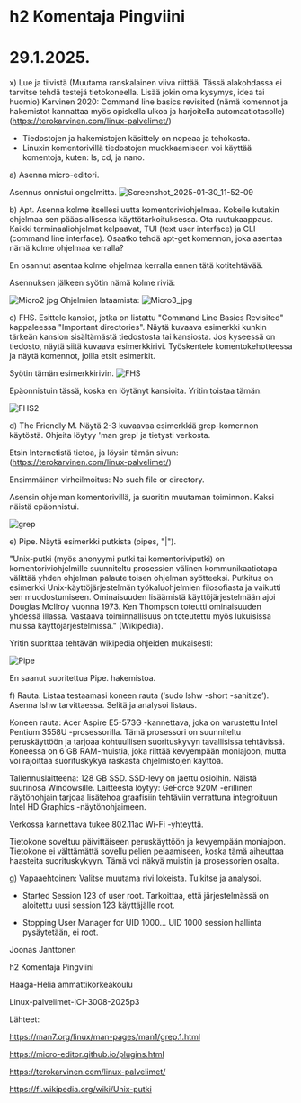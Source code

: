 h2 Komentaja Pingviini 
===
29.1.2025.
===
x) Lue ja tiivistä (Muutama ranskalainen viiva riittää. Tässä alakohdassa ei tarvitse tehdä testejä tietokoneella. Lisää jokin oma kysymys, idea tai huomio)
    Karvinen 2020: Command line basics revisited (nämä komennot ja hakemistot kannattaa myös opiskella ulkoa ja harjoitella automaatiotasolle) (https://terokarvinen.com/linux-palvelimet/)

- Tiedostojen ja hakemistojen käsittely on nopeaa ja tehokasta.
- Linuxin komentorivillä tiedostojen muokkaamiseen voi käyttää komentoja, kuten: ls, cd, ja nano.

a) Asenna micro-editori.

Asennus onnistui ongelmitta.
![Screenshot_2025-01-30_11-52-09](https://github.com/user-attachments/assets/5369d308-a141-4f9f-b723-bc210311db68)

b) Apt. Asenna kolme itsellesi uutta komentoriviohjelmaa. Kokeile kutakin ohjelmaa sen pääasiallisessa käyttötarkoituksessa. Ota ruutukaappaus. Kaikki terminaaliohjelmat kelpaavat, TUI (text user interface) ja CLI (command line interface). Osaatko tehdä apt-get komennon, joka asentaa nämä kolme ohjelmaa kerralla?

En osannut asentaa kolme ohjelmaa kerralla ennen tätä kotitehtävää.

Asennuksen jälkeen syötin nämä kolme riviä:

![Micro2 jpg](https://github.com/user-attachments/assets/425220e8-97a2-4d88-adc1-12eeedd60853)
Ohjelmien lataamista:
![Micro3_jpg](https://github.com/user-attachments/assets/26345803-d257-4cbd-a17a-6eedede8adf2)

c) FHS. Esittele kansiot, jotka on listattu "Command Line Basics Revisited" kappaleessa "Important directories". Näytä kuvaava esimerkki kunkin tärkeän kansion sisältämästä tiedostosta tai kansiosta. Jos kyseessä on tiedosto, näytä siitä kuvaava esimerkkirivi. Työskentele komentokehotteessa ja näytä komennot, joilla etsit esimerkit.

Syötin tämän esimerkkirivin. 
![FHS](https://github.com/user-attachments/assets/db933865-ae83-4c65-aa69-13a9c751ecab)

Epäonnistuin tässä, koska en löytänyt kansioita. Yritin toistaa tämän: 

![FHS2](https://github.com/user-attachments/assets/0bd920f8-8467-4994-87a4-ad0386dd4e0b)

d) The Friendly M. Näytä 2-3 kuvaavaa esimerkkiä grep-komennon käytöstä. Ohjeita löytyy 'man grep' ja tietysti verkosta.

Etsin Internetistä tietoa, ja löysin tämän sivun: (https://terokarvinen.com/linux-palvelimet/)

Ensimmäinen virheilmoitus: No such file or directory.

Asensin ohjelman komentorivillä, ja suoritin muutaman toiminnon. Kaksi näistä epäonnistui.

![grep](https://github.com/user-attachments/assets/c7e422ef-e70c-4417-a798-c7a41bd005a0)


e) Pipe. Näytä esimerkki putkista (pipes, "|").

"Unix-putki (myös anonyymi putki tai komentoriviputki) on komentoriviohjelmille suunniteltu prosessien välinen kommunikaatiotapa välittää yhden ohjelman palaute toisen ohjelman syötteeksi. Putkitus on esimerkki Unix-käyttöjärjestelmän työkaluohjelmien filosofiasta ja vaikutti sen muodostumiseen. 
Ominaisuuden lisäämistä käyttöjärjestelmään ajoi Douglas McIlroy vuonna 1973. Ken Thompson toteutti ominaisuuden yhdessä illassa.
Vastaava toiminnallisuus on toteutettu myös lukuisissa muissa käyttöjärjestelmissä." (Wikipedia).

Yritin suorittaa tehtävän wikipedia ohjeiden mukaisesti:

![Pipe](https://github.com/user-attachments/assets/2da2d10f-7f2a-4e1a-be6f-f8c72b6a4cd6)

En saanut suoritettua Pipe. hakemistoa. 

f) Rauta. Listaa testaamasi koneen rauta (‘sudo lshw -short -sanitize’). Asenna lshw tarvittaessa. Selitä ja analysoi listaus.

Koneen rauta: Acer Aspire E5-573G -kannettava, joka on varustettu Intel Pentium 3558U -prosessorilla. Tämä prosessori on suunniteltu peruskäyttöön ja tarjoaa kohtuullisen suorituskyvyn tavallisissa tehtävissä. Koneessa on 6 GB RAM-muistia, joka riittää kevyempään moniajoon, mutta voi rajoittaa suorituskykyä raskasta ohjelmistojen käyttöä.

Tallennuslaitteena: 128 GB SSD. SSD-levy on jaettu osioihin. Näistä suurinosa Windowsille.
Laitteesta löytyy: GeForce 920M -erillinen näytönohjain tarjoaa lisätehoa graafisiin tehtäviin verrattuna integroituun Intel HD Graphics -näytönohjaimeen.

Verkossa kannettava tukee 802.11ac Wi-Fi -yhteyttä.

Tietokone soveltuu päivittäiseen peruskäyttöön ja kevyempään moniajoon. Tietokone ei välttämättä sovellu pelien pelaamiseen, koska tämä aiheuttaa haasteita suorituskykyyn. Tämä voi näkyä muistin ja prosessorien osalta. 

g) Vapaaehtoinen: Valitse muutama rivi lokeista. Tulkitse ja analysoi.

- Started Session 123 of user root. Tarkoittaa, että järjestelmässä on aloitettu uusi session 123 käyttäjälle root.

- Stopping User Manager for UID 1000... UID 1000  session hallinta pysäytetään, ei root.

  







Joonas Janttonen

h2 Komentaja Pingviini

Haaga-Helia ammattikorkeakoulu

Linux-palvelimet-ICI-3008-2025p3

Lähteet: 

https://man7.org/linux/man-pages/man1/grep.1.html 

https://micro-editor.github.io/plugins.html

https://terokarvinen.com/linux-palvelimet/

https://fi.wikipedia.org/wiki/Unix-putki 
